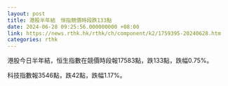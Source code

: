 ```yaml
---
layout: post
title: 港股半年結　恒指競價時段跌133點
date: 2024-06-28 09:25:56.000000000 +08:00
link: https://news.rthk.hk/rthk/ch/component/k2/1759395-20240628.htm
categories: rthk
---
```


港股今日半年結，恒生指數在競價時段報17583點，跌133點，跌幅0.75%。

科技指數報3546點，跌42點，跌幅1.17%。
